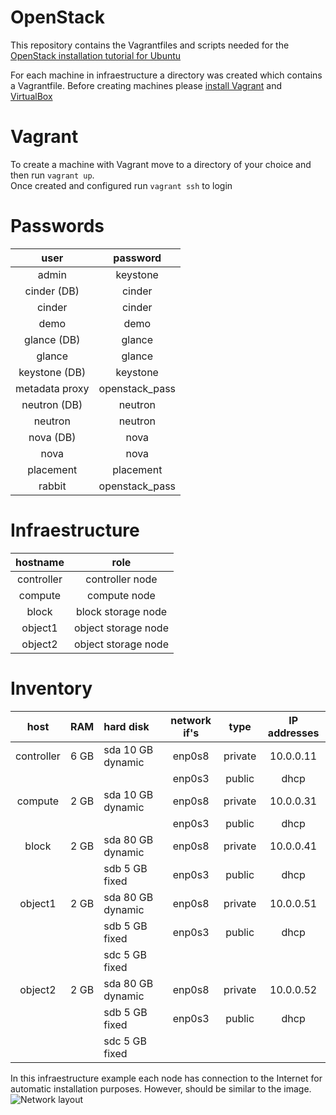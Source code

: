 # OpenStack
This repository contains the Vagrantfiles and scripts needed for the [OpenStack installation tutorial for Ubuntu](https://docs.openstack.org/ocata/install-guide-ubuntu/)  

For each machine in infraestructure a directory was created which contains a Vagrantfile.
Before creating machines please [install Vagrant](https://www.vagrantup.com/intro/getting-started/install.html) and [VirtualBox](https://www.virtualbox.org/)  

# Vagrant
To create a machine with Vagrant move to a directory of your choice and then run `vagrant up`.  
Once created and configured run `vagrant ssh` to login

# Passwords

| user          | password      |
|:-------------:|:-------------:|
| admin         | keystone      |
| cinder (DB)   | cinder        |
| cinder        | cinder        |
| demo          | demo          |
| glance (DB)   | glance        |
| glance        | glance        |
| keystone (DB) | keystone      |
| metadata proxy| openstack_pass|
| neutron (DB)  | neutron       |
| neutron       | neutron       |
| nova (DB)     | nova          |
| nova          | nova          |
| placement     | placement     |
| rabbit        | openstack_pass|

# Infraestructure

| hostname   | role                |
|:----------:|:-------------------:|
| controller | controller node     |
| compute    | compute node        |
| block      | block storage node  |
| object1    | object storage node |
| object2    | object storage node |

# Inventory
| host       | RAM  | hard disk         | network if's | type    | IP addresses |
|:----------:|:----:|:------------------|:------------:|:-------:|:------------:|
| controller | 6 GB | sda 10 GB dynamic | enp0s8       | private | 10.0.0.11    |
|            |      |                   | enp0s3       | public  | dhcp         |
| compute    | 2 GB | sda 10 GB dynamic | enp0s8       | private | 10.0.0.31    |
|            |      |                   | enp0s3       | public  | dhcp         |
| block      | 2 GB | sda 80 GB dynamic | enp0s8       | private | 10.0.0.41    |
|            |      | sdb 5 GB fixed    | enp0s3       | public  | dhcp         |
| object1    | 2 GB | sda 80 GB dynamic | enp0s8       | private | 10.0.0.51    |
|            |      | sdb 5 GB fixed    | enp0s3       | public  | dhcp         |
|            |      | sdc 5 GB fixed    |              |         |              |
| object2    | 2 GB | sda 80 GB dynamic | enp0s8       | private | 10.0.0.52    |
|            |      | sdb 5 GB fixed    | enp0s3       | public  | dhcp         |
|            |      | sdc 5 GB fixed    |              |         |              |

In this infraestructure example each node has connection to the Internet for automatic installation purposes. However, should be similar to the image.
![Network layout](https://docs.openstack.org/ocata/install-guide-ubuntu/_images/networklayout.png)
